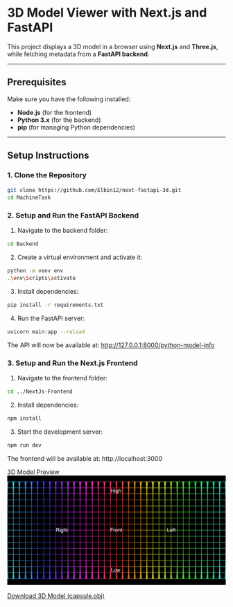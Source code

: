 # 3D Model Viewer with Next.js and FastAPI

This project displays a 3D model in a browser using **Next.js** and **Three.js**, while fetching metadata from a **FastAPI backend**.


---

## **Prerequisites**
Make sure you have the following installed:

- **Node.js** (for the frontend)
- **Python 3.x** (for the backend)
- **pip** (for managing Python dependencies)

---

## **Setup Instructions**

### **1. Clone the Repository**
```sh
git clone https://github.com/Elbin12/next-fastapi-3d.git
cd MachineTask
```

### **2. Setup and Run the FastAPI Backend**

1. Navigate to the backend folder:
```sh
cd Backend
```
2. Create a virtual environment and activate it:
 ```sh
 python -m venv env
 .\env\Scripts\activate
```
3. Install dependencies:
```sh
pip install -r requirements.txt
```
4. Run the FastAPI server:
```sh
uvicorn main:app --reload
```
The API will now be available at:
http://127.0.0.1:8000/python-model-info

### **3. Setup and Run the Next.js Frontend**

1. Navigate to the frontend folder:
```sh
cd ../NextJs-Frontend
```
2. Install dependencies:
```sh
npm install
```
3. Start the development server:
```sh
npm run dev
```
The frontend will be available at:
http://localhost:3000

3D Model Preview
![3D Model Preview](./NextJs-Frontend/nextjs-app/public/image.png)


[Download 3D Model (capsule.obj)](./NextJs-Frontend/nextjs-app/public/capsule.obj)

